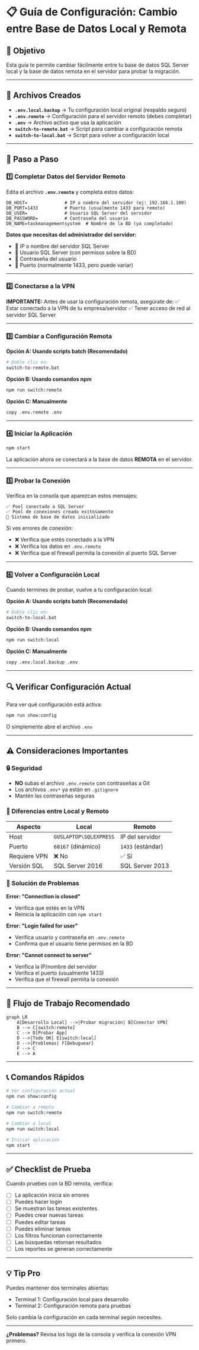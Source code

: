 # 📋 Guía de Configuración: Cambio entre Base de Datos Local y Remota

## 🎯 Objetivo
Esta guía te permite cambiar fácilmente entre tu base de datos SQL Server local y la base de datos remota en el servidor para probar la migración.

---

## 📁 Archivos Creados

- **`.env.local.backup`** → Tu configuración local original (respaldo seguro)
- **`.env.remote`** → Configuración para el servidor remoto (debes completar)
- **`.env`** → Archivo activo que usa la aplicación
- **`switch-to-remote.bat`** → Script para cambiar a configuración remota
- **`switch-to-local.bat`** → Script para volver a configuración local

---

## 🚀 Paso a Paso

### 1️⃣ Completar Datos del Servidor Remoto

Edita el archivo **`.env.remote`** y completa estos datos:

```env
DB_HOST=              # IP o nombre del servidor (ej: 192.168.1.100)
DB_PORT=1433          # Puerto (usualmente 1433 para remoto)
DB_USER=              # Usuario SQL Server del servidor
DB_PASSWORD=          # Contraseña del usuario
DB_NAME=taskmanagementsystem  # Nombre de la BD (ya completado)
```

**Datos que necesitas del administrador del servidor:**
- 📍 IP o nombre del servidor SQL Server
- 👤 Usuario SQL Server (con permisos sobre la BD)
- 🔑 Contraseña del usuario
- 🔢 Puerto (normalmente 1433, pero puede variar)

---

### 2️⃣ Conectarse a la VPN

**IMPORTANTE:** Antes de usar la configuración remota, asegúrate de:
✅ Estar conectado a la VPN de tu empresa/servidor
✅ Tener acceso de red al servidor SQL Server

---

### 3️⃣ Cambiar a Configuración Remota

**Opción A: Usando scripts batch (Recomendado)**
```bash
# Doble clic en:
switch-to-remote.bat
```

**Opción B: Usando comandos npm**
```bash
npm run switch:remote
```

**Opción C: Manualmente**
```bash
copy .env.remote .env
```

---

### 4️⃣ Iniciar la Aplicación

```bash
npm start
```

La aplicación ahora se conectará a la base de datos **REMOTA** en el servidor.

---

### 5️⃣ Probar la Conexión

Verifica en la consola que aparezcan estos mensajes:
```
✅ Pool conectado a SQL Server
✅ Pool de conexiones creado exitosamente
🚀 Sistema de base de datos inicializado
```

Si ves errores de conexión:
- ❌ Verifica que estés conectado a la VPN
- ❌ Verifica los datos en `.env.remote`
- ❌ Verifica que el firewall permita la conexión al puerto SQL Server

---

### 6️⃣ Volver a Configuración Local

Cuando termines de probar, vuelve a tu configuración local:

**Opción A: Usando scripts batch (Recomendado)**
```bash
# Doble clic en:
switch-to-local.bat
```

**Opción B: Usando comandos npm**
```bash
npm run switch:local
```

**Opción C: Manualmente**
```bash
copy .env.local.backup .env
```

---

## 🔍 Verificar Configuración Actual

Para ver qué configuración está activa:

```bash
npm run show:config
```

O simplemente abre el archivo `.env`

---

## ⚠️ Consideraciones Importantes

### 🔒 Seguridad
- **NO** subas el archivo `.env.remote` con contraseñas a Git
- Los archivos `.env*` ya están en `.gitignore`
- Mantén las contraseñas seguras

### 🔄 Diferencias entre Local y Remoto

| Aspecto | Local | Remoto |
|---------|-------|--------|
| Host | `GUSLAPTOP\SQLEXPRESS` | IP del servidor |
| Puerto | `60167` (dinámico) | `1433` (estándar) |
| Requiere VPN | ❌ No | ✅ Sí |
| Versión SQL | SQL Server 2016 | SQL Server 2013 |

### 🐛 Solución de Problemas

**Error: "Connection is closed"**
- Verifica que estés en la VPN
- Reinicia la aplicación con `npm start`

**Error: "Login failed for user"**
- Verifica usuario y contraseña en `.env.remote`
- Confirma que el usuario tiene permisos en la BD

**Error: "Cannot connect to server"**
- Verifica la IP/nombre del servidor
- Verifica el puerto (usualmente 1433)
- Verifica que el firewall permita la conexión

---

## 🎯 Flujo de Trabajo Recomendado

```mermaid
graph LR
    A[Desarrollo Local] -->|Probar migración| B[Conectar VPN]
    B --> C[switch:remote]
    C --> D[Probar App]
    D -->|Todo OK| E[switch:local]
    D -->|Problemas| F[Debuguear]
    F --> C
    E --> A
```

---

## 📞 Comandos Rápidos

```bash
# Ver configuración actual
npm run show:config

# Cambiar a remoto
npm run switch:remote

# Cambiar a local
npm run switch:local

# Iniciar aplicación
npm start
```

---

## ✅ Checklist de Prueba

Cuando pruebes con la BD remota, verifica:

- [ ] La aplicación inicia sin errores
- [ ] Puedes hacer login
- [ ] Se muestran las tareas existentes
- [ ] Puedes crear nuevas tareas
- [ ] Puedes editar tareas
- [ ] Puedes eliminar tareas
- [ ] Los filtros funcionan correctamente
- [ ] Las búsquedas retornan resultados
- [ ] Los reportes se generan correctamente

---

## 💡 Tip Pro

Puedes mantener dos terminales abiertas:
- Terminal 1: Configuración local para desarrollo
- Terminal 2: Configuración remota para pruebas

Solo cambia la configuración en cada terminal según necesites.

---

**¿Problemas?** Revisa los logs de la consola y verifica la conexión VPN primero.
